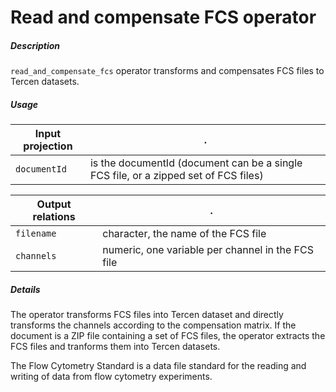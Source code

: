# Read and compensate FCS operator

##### Description

`read_and_compensate_fcs` operator transforms and compensates FCS files to 
Tercen datasets.

##### Usage

Input projection|.
---|---
`documentId`        | is the documentId (document can be a single FCS file, or a zipped set of FCS files)

Output relations|.
---|---
`filename`          | character, the name of the FCS file
`channels`          | numeric, one variable per channel in the FCS file

##### Details

The operator transforms FCS files into Tercen dataset and directly transforms the
channels according to the compensation matrix. If the document is a ZIP file 
containing a set of FCS files, the operator extracts the FCS files and tranforms them into Tercen datasets.

The Flow Cytometry Standard is a data file standard for the reading and writing of data from flow cytometry experiments.
